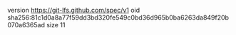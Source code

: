 version https://git-lfs.github.com/spec/v1
oid sha256:81c1d0a8a77f59dd3bd320fe549c0bd36d965b0ba6263da849f20b070a6365ad
size 11
